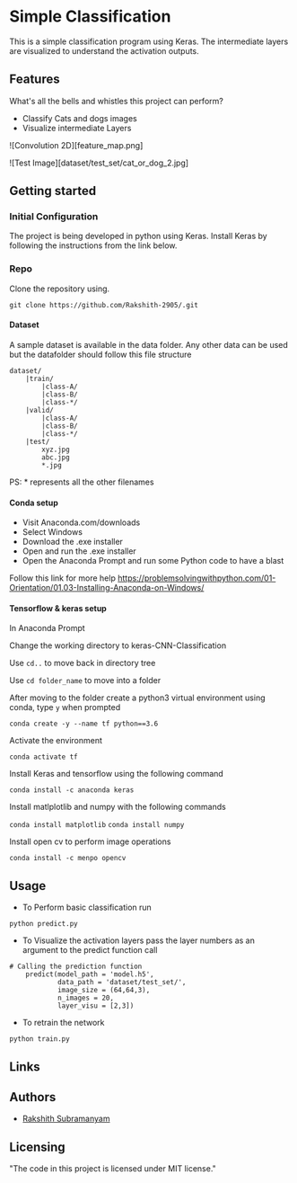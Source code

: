 # Simple Classification

This is a simple classification program using Keras. The intermediate layers are visualized to understand the activation outputs.

## Features

What's all the bells and whistles this project can perform?
* Classify Cats and dogs images
* Visualize intermediate Layers


![Convolution 2D][feature_map.png]


![Test Image][dataset/test_set/cat_or_dog_2.jpg]


## Getting started

### Initial Configuration

The project is being developed in python using Keras. Install Keras by following the instructions from the link below.

### Repo
Clone the repository using.
```shell
git clone https://github.com/Rakshith-2905/.git
```

#### Dataset
A sample dataset is available in the data folder.
Any other data can be used but the datafolder should follow this file structure

    dataset/
        |train/
            |class-A/
            |class-B/
            |class-*/        
        |valid/
            |class-A/
            |class-B/
            |class-*/
        |test/
            xyz.jpg
            abc.jpg
            *.jpg
PS: * represents all the other filenames

#### Conda setup

* Visit Anaconda.com/downloads
* Select Windows
* Download the .exe installer
* Open and run the .exe installer
* Open the Anaconda Prompt and run some Python code to have a blast

Follow this link for more help
    https://problemsolvingwithpython.com/01-Orientation/01.03-Installing-Anaconda-on-Windows/

#### Tensorflow & keras setup

In Anaconda Prompt 

Change the working directory to keras-CNN-Classification

Use  ```cd..``` to move back in directory tree

Use ```cd folder_name``` to move into a folder 


After moving to the folder create a python3 virtual environment using conda, type ``y`` when prompted

```conda create -y --name tf python==3.6```


Activate the environment

``` conda activate tf ```

Install Keras and tensorflow using the following command

```conda install -c anaconda keras```

Install matlplotlib and numpy with the following commands

```conda install matplotlib```
```conda install numpy```

Install open cv to perform image operations

```conda install -c menpo opencv```

## Usage

* To Perform basic classification run
```shell
python predict.py
```
* To Visualize the activation layers pass the layer numbers as an argument to the predict function call
```
# Calling the prediction function
    predict(model_path = 'model.h5', 
            data_path = 'dataset/test_set/', 
            image_size = (64,64,3),
            n_images = 20,
            layer_visu = [2,3])
```
* To retrain the network
```
python train.py
```

## Links

## Authors
- [Rakshith Subramanyam](https://github.com/rakshith-2905)


## Licensing

"The code in this project is licensed under MIT license."
